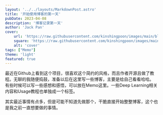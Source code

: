 ```yaml
---
layout: '../../layouts/MarkdownPost.astro'
title: '开始使用博客的第一天'
pubDate: 2023-04-08
description: '博客记录第一天'
author: 'Jack Pan'
cover:
    url: 'https://raw.githubusercontent.com/kinshingpoon/images/main/blog-imgs/20230409112305.png'
    square: 'https://raw.githubusercontent.com/kinshingpoon/images/main/blog-imgs/20230409112305.png'
    alt: 'cover'
tags: ["Memo"]
theme: 'light'
featured: true
---
```


最近在Github上看到这个项目，很喜欢这个简约的风格，而且作者开源且做了教程。无聊的我随便捣鼓，准备以后在这里写一些博客，主要是给自己看看哈哈。
有些时候可以写一些感想和感悟，可以放在Memo这里。一些Deep Learning相关内容和Usage教程也单独成一个标签。

其实最近事情有点多，但是可能不知道先做那个，干脆直接开始整整博客，这个也是我之前一直想要做的事情。

